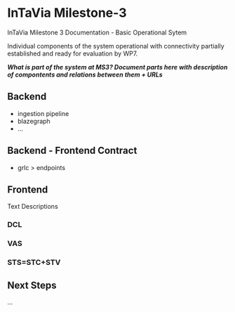 # InTaVia Milestone-3
InTaVia Milestone 3 Documentation - Basic Operational Sytem 

Individual components of the system operational with connectivity partially established and ready for evaluation by WP7.

**_What is part of the system at MS3? Document parts here with description of compontents and relations between them + URLs_**

## Backend
- ingestion pipeline
- blazegraph
- ...


## Backend - Frontend Contract
- grlc > endpoints


## Frontend
Text Descriptions
### DCL

### VAS

### STS=STC+STV

## Next Steps
...
